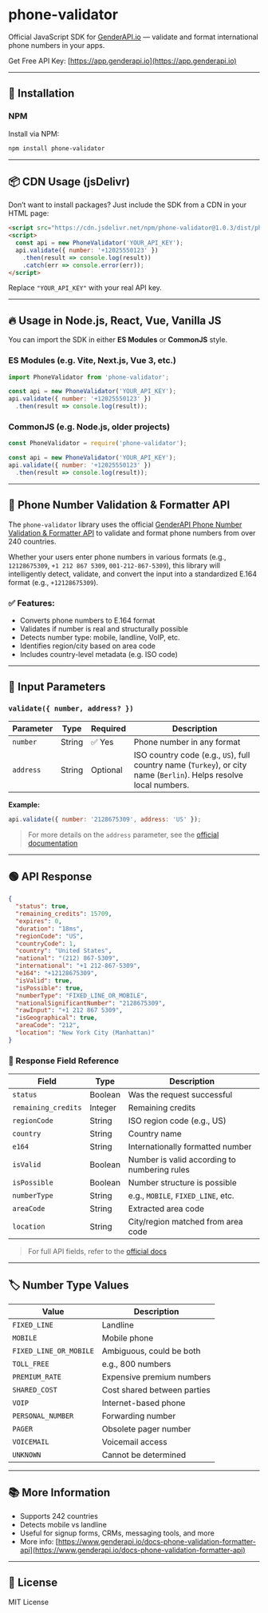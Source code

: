 # phone-validator

Official JavaScript SDK for [GenderAPI.io](https://www.genderapi.io) — validate and format international phone numbers in your apps.

Get Free API Key: [https://app.genderapi.io](https://app.genderapi.io)

---

## 🚀 Installation

### NPM

Install via NPM:

```bash
npm install phone-validator
```

---

## 📦 CDN Usage (jsDelivr)

Don’t want to install packages? Just include the SDK from a CDN in your HTML page:

```html
<script src="https://cdn.jsdelivr.net/npm/phone-validator@1.0.3/dist/phone-validator.umd.js"></script>
<script>
  const api = new PhoneValidator('YOUR_API_KEY');
  api.validate({ number: '+12025550123' })
    .then(result => console.log(result))
    .catch(err => console.error(err));
</script>
```

Replace `"YOUR_API_KEY"` with your real API key.

---

## 🔥 Usage in Node.js, React, Vue, Vanilla JS

You can import the SDK in either **ES Modules** or **CommonJS** style.

### ES Modules (e.g. Vite, Next.js, Vue 3, etc.)

```js
import PhoneValidator from 'phone-validator';

const api = new PhoneValidator('YOUR_API_KEY');
api.validate({ number: '+12025550123' })
  .then(result => console.log(result));
```

### CommonJS (e.g. Node.js, older projects)

```js
const PhoneValidator = require('phone-validator');

const api = new PhoneValidator('YOUR_API_KEY');
api.validate({ number: '+12025550123' })
  .then(result => console.log(result));
```

---

## 📲 Phone Number Validation & Formatter API

The `phone-validator` library uses the official [GenderAPI Phone Number Validation & Formatter API](https://www.genderapi.io/docs-phone-validation-formatter-api) to validate and format phone numbers from over 240 countries.

Whether your users enter phone numbers in various formats (e.g., `12128675309`, `+1 212 867 5309`, `001-212-867-5309`), this library will intelligently detect, validate, and convert the input into a standardized E.164 format (e.g., `+12128675309`).

### ✅ Features:
- Converts phone numbers to E.164 format
- Validates if number is real and structurally possible
- Detects number type: mobile, landline, VoIP, etc.
- Identifies region/city based on area code
- Includes country-level metadata (e.g. ISO code)

---

## 🔢 Input Parameters

### `validate({ number, address? })`

| Parameter | Type   | Required | Description |
|----------|--------|----------|-------------|
| `number` | String | ✅ Yes    | Phone number in any format |
| `address` | String | Optional | ISO country code (e.g., `US`), full country name (`Turkey`), or city name (`Berlin`). Helps resolve local numbers. |

**Example:**

```js
api.validate({ number: '2128675309', address: 'US' });
```

> For more details on the `address` parameter, see the [official documentation](https://www.genderapi.io/docs-phone-validation-formatter-api#address-parameter)

---

## 🟢 API Response

```json
{
  "status": true,
  "remaining_credits": 15709,
  "expires": 0,
  "duration": "18ms",
  "regionCode": "US",
  "countryCode": 1,
  "country": "United States",
  "national": "(212) 867-5309",
  "international": "+1 212-867-5309",
  "e164": "+12128675309",
  "isValid": true,
  "isPossible": true,
  "numberType": "FIXED_LINE_OR_MOBILE",
  "nationalSignificantNumber": "2128675309",
  "rawInput": "+1 212 867 5309",
  "isGeographical": true,
  "areaCode": "212",
  "location": "New York City (Manhattan)"
}
```

### 📄 Response Field Reference

| Field | Type | Description |
|-------|------|-------------|
| `status` | Boolean | Was the request successful |
| `remaining_credits` | Integer | Remaining credits |
| `regionCode` | String | ISO region code (e.g., US) |
| `country` | String | Country name |
| `e164` | String | Internationally formatted number |
| `isValid` | Boolean | Number is valid according to numbering rules |
| `isPossible` | Boolean | Number structure is possible |
| `numberType` | String | e.g., `MOBILE`, `FIXED_LINE`, etc. |
| `areaCode` | String | Extracted area code |
| `location` | String | City/region matched from area code |

> For full API fields, refer to the [official docs](https://www.genderapi.io/docs-phone-validation-formatter-api#response-fields)

---

## 🏷 Number Type Values

| Value | Description |
|-------|-------------|
| `FIXED_LINE` | Landline |
| `MOBILE` | Mobile phone |
| `FIXED_LINE_OR_MOBILE` | Ambiguous, could be both |
| `TOLL_FREE` | e.g., 800 numbers |
| `PREMIUM_RATE` | Expensive premium numbers |
| `SHARED_COST` | Cost shared between parties |
| `VOIP` | Internet-based phone |
| `PERSONAL_NUMBER` | Forwarding number |
| `PAGER` | Obsolete pager number |
| `VOICEMAIL` | Voicemail access |
| `UNKNOWN` | Cannot be determined |

---

## 📚 More Information

- Supports 242 countries
- Detects mobile vs landline
- Useful for signup forms, CRMs, messaging tools, and more
- More info: [https://www.genderapi.io/docs-phone-validation-formatter-api](https://www.genderapi.io/docs-phone-validation-formatter-api)

---

## 📄 License

MIT License

